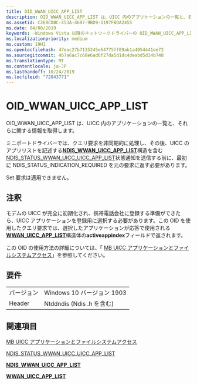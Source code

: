 ```yaml
---
title: OID_WWAN_UICC_APP_LIST
description: OID_WWAN_UICC_APP_LIST は、UICC 内のアプリケーションの一覧と、それらに関する情報を取得します。
ms.assetid: C2E8CDBC-453A-4697-9BD9-1197FBDA2455
ms.date: 04/08/2019
keywords: -Windows Vista 以降のネットワークドライバーの OID_WWAN_UICC_APP_LIST
ms.localizationpriority: medium
ms.custom: 19H1
ms.openlocfilehash: 47eac27b7135245e64775ff89ab1a4054441ee72
ms.sourcegitcommit: 4b7a6ac7c68e6ad6f27da5d1dc4deabd5d34b748
ms.translationtype: MT
ms.contentlocale: ja-JP
ms.lasthandoff: 10/24/2019
ms.locfileid: "72843771"
---
```

# <a name="oid_wwan_uicc_app_list"></a>OID_WWAN_UICC_APP_LIST

OID_WWAN_UICC_APP_LIST は、UICC 内のアプリケーションの一覧と、それらに関する情報を取得します。

ミニポートドライバーでは、クエリ要求を非同期的に処理し、その後、UICC のアプリリストを記述する[**NDIS_WWAN_UICC_APP_LIST**](https://docs.microsoft.com/windows-hardware/drivers/ddi/ndiswwan/ns-ndiswwan-_ndis_wwan_uicc_app_list)構造を含む[NDIS_STATUS_WWAN_UICC_UICC_APP_LIST](ndis-status-wwan-uicc-app-list.md)状態通知を送信する前に、最初に NDIS_STATUS_INDICATION_REQUIRED を元の要求に返す必要があります。

Set 要求は適用できません。

## <a name="remarks"></a>注釈

モデムの UICC が完全に初期化され、携帯電話会社に登録する準備ができたら、UICC アプリケーションを登録用に選択する必要があります。この OID を使用したクエリ要求では、選択したアプリケーションが応答で使用される[**WWAN_UICC_APP_LIST**](https://docs.microsoft.com/windows-hardware/drivers/ddi/wwan/ns-wwan-_wwan_uicc_app_list)構造体の**activeappindex**フィールドで返されます。

この OID の使用方法の詳細については、「 [MB UICC アプリケーションとファイルシステムアクセス](mb-uicc-application-and-file-system-access.md)」を参照してください。

## <a name="requirements"></a>要件

|   |   |
| --- | --- |
| バージョン | Windows 10 バージョン 1903 |
| Header | Ntddndis (Ndis .h を含む) |

## <a name="see-also"></a>関連項目

[MB UICC アプリケーションとファイルシステムアクセス](mb-uicc-application-and-file-system-access.md)

[NDIS_STATUS_WWAN_UICC_UICC_APP_LIST](ndis-status-wwan-uicc-app-list.md)

[**NDIS_WWAN_UICC_APP_LIST**](https://docs.microsoft.com/windows-hardware/drivers/ddi/ndiswwan/ns-ndiswwan-_ndis_wwan_uicc_app_list)

[**WWAN_UICC_APP_LIST**](https://docs.microsoft.com/windows-hardware/drivers/ddi/wwan/ns-wwan-_wwan_uicc_app_list)
